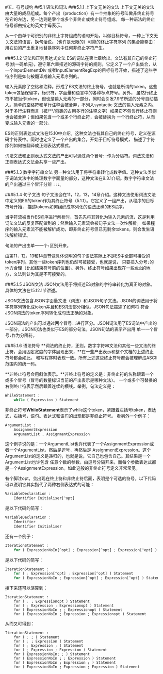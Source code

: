#五、符号规约
##5.1 语法和词法
###5.1.1 上下文无关的文法
上下文无关的文法由大量的成品组成。每个产出（production）有一个抽象的符号叫做非终止符号在它的左边，另一边则是零个或多个非终止或终止符号组成。
每一种语法的终止符号都由指定的英文字母表示。

从一个由单个可识别的非终止字符组成的语句开始，叫做目标符号，一种上下文无关文法的语言，换句话说，（也许是无限的）可能的终止字符序列
的集合能够由：用右边的产出重复地替换序列中任何非终止字符产生。

###5.1.2 词法和正则表达式文法
ES的词法在第七章给出。文法有其自己的终止符号(统一码单元)，遵守第六章描述的源码字符的规则。它定义了一个产出集合，从一个InputElementDiv
或者InputElementRegExp的目标符号开始，描述了这些字符序列是如何被翻译成输入元素序列的。

输入元素除了空格和注释，形成了ES文法的终止符号，也就是所谓的token。这些token包括保留字，标识符，字面量和语言中的各种标点符号。另外，
虽然行终止符不被当作token，但也是输入元素的一部分，同时会引发7.9节所述的分号自动插入。简单的空格符和单行注释会被舍弃，不列入syntactic
文法的输入元素之内。对于多行注释而言（被/**/包裹的占用多行的注释文字）如果它不包含行终止符则也会被舍弃；但如果包含一个或多个行终止符，会被替换为
一个行终止符，从而变成输入元素的一部分。

ES的正则表达式文法在15.10中介绍。这种文法也有其自己的终止符号，定义在源码字符表中。同时也定义了一个产出的集合，开始于目标符号模式，
描述了字符序列如何被翻译成正则表达式模式。

词法文法和正则表达式文法的产出可以通过两个冒号`::`作为分隔符。词法文法和正则表达式文法会共享一些产出。

###5.1.3 数字字符串文法
另一种文法用于将字符串转化成数字值。这种文法类似于词法文法中的处理数字字面量的部分，这种文法在9.3.1介绍。数字字符串文法的产出通过三个冒汗分辨
`:::`。

###5.1.4 句子文法
句子文法会在11，12，13，14章介绍。这种文法使用词法文法中定义的ES的token作为其终止符号（5.1.1）。它定义了一组产出，从程序的目标符号开始，
描述tokens如何组织成序列化的语法正确的ES程序。

当字符流被当作ES程序进行解析时，首先先将其转化为输入元素的流，这是利用词法文法的反复匹配做到的；然后输入元素流会被句子文法一次性解析。
如果程序的输入元素流不能被解析成功，即非终止符号但已无剩余tokens，则会发生语法解析错误。

句法的产出由单一一个`:`区别开来。

由第11，12，13和14章节做具体说明的句子语法实际上不是ES中全部可接受的token序列。其他一些token序列也仍然可被接受，也就是说，
只要插入分号`;`的地方合理（比如结束符号前的位置）。另外，终止符号如果出现在一些`尴尬`的地方，文法则认为其是不可接受的。

###5.1.5 JSON文法
JSON文法用于将描述ES对象的字符串转化为真正的对象。具体的文法在15.12.1节讲述。

JSON文法包含JSON字面量文法（词法）和JSON句子文法。JSON的词法用于将字符序列转化成token并且和ES词法部分相似。JSON句法描述了如何将
符合JSON词法的token序列转化成句法正确的对象。

JSON词法的产出可以通过两个冒号`::`进行区分。JSON词法用了ES词法中产出的一部分。JSON句法也类似于ES的部分句法。JSON句法的表示产出用
单一一个冒号`:`作为分隔符。

###5.1.6 语法符号
**词法的终止符，正则，数字字符串文法和其他一些文法的终止符，会用固定宽度的字体展现出来，**在一些产出表示和整个文档的上述终止符号都会如此。
和写程序时表现一致。所有上述这些终止符号都会被理解成ASCII范围内的统一码。

**非终止符号会用斜体表示。**非终止符号的定义是：非终止符的名称跟着一个或多个冒号（冒号的数量标识当前的产出表示是哪种文法）。
一个或多个可替换的右侧终止符表示然后跟着连续的横线。举例，句法定义是：
```javascript
WhileStatement :
    while ( Expression ) Statement
```
非终止符号**WhileStatement**表示了while这个token，紧跟着左括号token，表达式，右括号，语句。表达式和语句的出现都是非终止符号。
看另外一个例子：
```javascript
ArgumentList :
    AssignmentExpression
    ArgumentList , AssignmentExpression
```
这个例子说的是：一个ArgumentList也许代表了一个AssignmentExpression或者一个ArgumentList，然后是逗号，再然后是
AssignmentExpression。这个ArgumentList的定义是递归的，也就是说，它自己也包含自己。其结果是一个ArgumentList也许包含
任意个数的参数，由逗号分隔开来，而每个参数表达式都是一个AssignmentExpression。如此这般的非终止符号定义非常常见。

有个脚注opt，会出现在终止符和非终止符后面，表明是个可选的符号。以下代码可以说明它其实指代了两种右侧表达式的可能：
```javascript
VariableDeclaration :
    Identifier Initialiser[^opt]
```
是以下代码的简写：
```javascript
VariableDeclaration :
    Identifier
    Identifier Initialiser
```

还有一个例子：
```javascript
IterationStatement :
    for ( ExpressionNoIn[^opt] ; Expression[^opt] ; Expression[^opt] ) Statement
```
是以下代码的简写：
```javascript
IterationStatement :
    for ( ; Expression[^opt] ; Expression[^opt] ) Statement
    for ( ExpressionNoIn ; Expression[^opt] ; Expression[^opt] ) Statement
```
接下来还可以演算到：
```
IterationStatement :
    for ( ; ; Expressionopt ) Statement
    for ( ; Expression ; Expressionopt ) Statement
    for ( ExpressionNoIn ; ; Expressionopt ) Statement
    for ( ExpressionNoIn ; Expression ; Expressionopt ) Statement
```
从而又可得到：
```
IterationStatement :
    for ( ; ; ) Statement
    for ( ; ; Expression ) Statement
    for ( ; Expression ; ) Statement
    for ( ; Expression ; Expression ) Statement
    for ( ExpressionNoIn; ; ) Statement
    for ( ExpressionNoIn ; ; Expression ) Statement
    for ( ExpressionNoIn ; Expression ; ) Statement
    for ( ExpressionNoIn ; Expression ; Expression ) Statement
```

